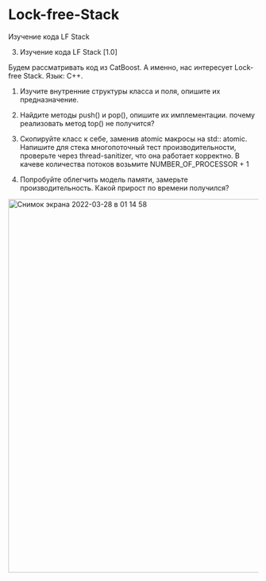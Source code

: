 # Lock-free-Stack
Изучение кода LF Stack

3. Изучение кода LF Stack [1.0]

Будем рассматривать код из CatBoost. А именно, нас интересует Lock-free Stack. Язык: С++.

1. Изучите внутренние структуры класса и поля, опишите их
предназначение.

2. Найдите методы push() и pop(), опишите их имплементации.
почему реализовать метод top() не получится?

3. Скопируйте класс к себе, заменив atomic макросы на std:: atomic.
Напишите для стека многопоточный тест производительности, проверьте через thread-sanitizer, что она работает корректно. В качеве количества потоков возьмите NUMBER_OF_PROCESSOR + 1

4. Попробуйте облегчить модель памяти, замерьте производительность. Какой прирост по времени получился?

<img width="753" alt="Снимок экрана 2022-03-28 в 01 14 58" src="https://user-images.githubusercontent.com/102489434/160303305-1a6c0e58-088e-4f7f-8f3f-0767c913df78.png">
